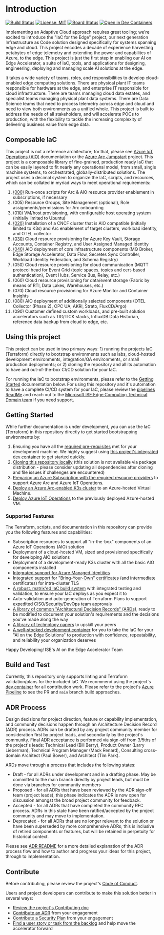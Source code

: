 # Introduction

[![Build Status](https://dev.azure.com/ai-at-the-edge-flagship-accelerator/IaC%20for%20the%20Edge/_apis/build/status%2FIaC%20for%20the%20Edge?branchName=main)](https://dev.azure.com/ai-at-the-edge-flagship-accelerator/IaC%20for%20the%20Edge/_build/latest?definitionId=3&branchName=main)
[![License: MIT](https://img.shields.io/badge/License-MIT-yellow.svg)](LICENSE.md)
[![Board Status](https://dev.azure.com/ai-at-the-edge-flagship-accelerator/3bef5a01-44ac-4d6c-8c8d-f4b7d374def6/8567de21-1286-4352-a375-efb89ad55348/_apis/work/boardbadge/fd9375f1-e7c6-4439-b2c9-6969d853a2d4)](https://dev.azure.com/ai-at-the-edge-flagship-accelerator/3bef5a01-44ac-4d6c-8c8d-f4b7d374def6/_boards/board/t/8567de21-1286-4352-a375-efb89ad55348/Stories/)
[![Open in Dev Containers](https://img.shields.io/static/v1?label=Dev%20Containers&message=Open&color=blue&logo=visualstudiocode)](https://vscode.dev/redirect?url=vscode://ms-vscode-remote.remote-containers/cloneInVolume?url=https://dev.azure.com/ai-at-the-edge-flagship-accelerator/_git/IaC%20for%20the%20Edge)

Implementing an Adaptive Cloud approach requires great tooling; we're excited to introduce the "IaC for the
Edge" project, our next generation Infrastructure as Code solution designed specifically for systems spanning
edge and cloud. This project encodes a decade of experience harvesting petabytes of edge telemetry and
extending the power and capabilites of Azure, to the edge. This project is just the first step in enabling our
AI on Edge Accelerator, a suite of IaC, tools, and applications for designing, engineering, deploying and
managing scale AI solutions at the edge.

It takes a wide variety of teams, roles, and responsibilities to develop cloud-enabled edge computing
solutions. There are physical plant IT teams responsible for hardware at the edge, and enterprise IT
responsible for cloud infrastructure. There are teams managing cloud data estates, and specialist
teams managing physical plant data systems. There are Data Science teams that need to process
telemetry across edge and cloud and need to view both environments as a unified whole. This project is built to
address the needs of all stakeholders, and will accelerate POCs to production, with the flexibility to
tackle the increasing complexity of delivering business value from edge data.

## Composable IaC

This project is not a reference architecture; for that, please see
[Azure IoT Operations (AIO)](https://learn.microsoft.com/en-us/azure/iot-operations/overview-iot-operations)
documentation or the [Azure Arc Jumpstart](https://azurearcjumpstart.com/) project. This project is a
composable library of fine-grained, production ready IaC that can be easily layered to fit nearly any
operational model, from small, single machine systems, to orchestrated, globally-distributed solutions. The
project uses a decimal system to organize the IaC, scripts, and resources, which can be collated in myriad ways
to meet operational requirements:

1. [(000)](./src/000_rp_enablement/README.md) Run-once scripts for Arc & AIO resource provider enablement in subscriptions, if necessary
2. (005) Resource Groups, Site Management (optional), Role assignments/permissions for Arc onboarding
3. [(010)](./src/010_cluster_install/terraform/README.md) VM/host provisioning, with configurable host operating system (initially limited to Ubuntu)
4. [(020)](./src/010_cluster_install/terraform/README.md) Installation of a CNCF cluster that is AIO compatible (initially limited to K3s) and Arc enablement of target clusters, workload identity, and OTEL collector
5. [(030)](./src/010_cluster_install/terraform/README.md) Cloud resource provisioning for Azure Key Vault, Storage Accounts, Container Registry, and User Assigned Managed Identity
6. [(040)](./src/020_aio_install/terraform/README.md) AIO deployment of core infrastructure components (MQ Broker, Edge Storage Accelerator, Data Flow, Secretes Sync Controller, Workload Identity Federation, and Schema Registry)
7. (050) Cloud resource provisioning for cloud communication (MQTT protocol head for Event Grid (topic spaces, topics and cert-based authentication), Event Hubs, Service Bus, Relay, etc.)
8. (060) Cloud resource provisioning for data/event storage (Fabric by means of RTI, Data Lakes, Warehouses, etc.)
9. (070) Cloud resource provisioning for Azure Monitor and Container Insights
10. (080) AIO deployment of additionally selected components (OTEL Collector (Phase 2), OPC UA, AKRI, Strato, FluxCD/Argo)
11. (090) Customer defined custom workloads, and pre-built solution accelerators such as TIG/TICK stacks, InfluxDB Data Historian, reference data backup from cloud to edge, etc.

## Using this project

This project can be used in two primary ways: 1) running the projects IaC (Terraform) directly to bootstrap
environments such as labs, cloud-hosted development environments, integration/QA environments, or small
production deployments; or 2) cloning the repository and all its automation to have and out-of-the-box CI/CD
solution for your IaC.

For running the IaC to bootstrap environments, please refer to the [Getting Started](#getting-started)
documentation below. For using this repository and it's automation to have a complete CI/CD system for your
IaC, please review the [pipelines ReadMe](./.pipelines/README.md) and reach out to the
[Microsoft ISE Edge Computing Technical Domain team](mailto:ectd@microsoft.com) if you need support.

## Getting Started

While further documentation is under development, you can use the IaC (Terraform) in this repository
directly to get started bootstrapping environments by:

1. Ensuring you have all the [required pre-requisites](./src/README.md#prerequisites) met for your development machine. We highly suggest using [this project's integrated dev container](./.devcontainer/README.md) to get started quickly.
2. [Cloning this repository locally](https://learn.microsoft.com/en-us/azure/devops/repos/git/clone?view=azure-devops&tabs=visual-studio-2022#get-the-clone-url-of-an-azure-repos-git-repo) (this solution is not available via package distribution - please consider updating all dependencies after cloning and file issues if challenges are encountered)
3. [Preparing an Azure Subscription with the required resource providers](./src/000_rp_enablement/README.md) to support Azure Arc and Azure IoT Operations.
4. [Deploy an Azure Arc-enabled K3s cluster](./src/010_cluster_install/terraform/README.md) to an Azure-hosted Virtual Machine.
5. [Deploy Azure IoT Operations](./src/020_aio_install/terraform/README.md) to the previously deployed Azure-hosted VM.

### Supported Features

The Terraform, scripts, and documentation in this repository can provide you the following features and capabilities:

* Subscription resources to support all "in-the-box" components of an Azure IoT Operations (AIO) solution
* Deployment of a cloud-hosted VM, sized and provisioned specifically for developing AIO solutions
* Deployment of a development-ready K3s cluster with all the basic AIO components installed
* [Integrated support for Azure Managed Identities](./src/010_cluster_install/terraform/README.md)
* [Integrated support for "Bring-Your-Own" certificates](./src/020_aio_install/terraform/README.md#create_resources) (and intermediate certificates) for intra-cluster TLS
* [A robust, matrix'ed IaC build system](./azure-pipelines.yml) with integrated testing and validation, to ensure your IaC deploys as you expect it to
* Auto-validation and auto-generation of Terraform Plans to support expedited CISO/Security/DevOps team approvals
* [A library of common "Architectural Decision Records" (ARDs)](./Solution%20ADR%20Library/README.md), ready to be modified to document your solution's requirements and the decisions you've made along the way
* [A library of technology papers](./Solution%20Technology%20Paper%20Library/README.md) to upskill your peers
* [A well-stocked development container](./.devcontainer) for you to take the IaC for your "AI on the Edge Solutions" to production with confidence, repeatability, and reliability your organization deserves

Happy Developing!
ISE's AI on the Edge Accelerator Team

## Build and Test

Currently, this repository only supports linting and Terraform validation/plans for the included IaC. We
recommend using the project's [dev container](./.devcontainer/README.md) for all contribution work. Please
refer to the project's [Azure Pipeline](./azure-pipelines.yml) to see the PR and `main` branch build approaches.

## ADR Process

Design decisions for project direction, feature or capability implementation, and community decisions
happen through an Architecture Decision Record (ADR) process. ADRs can be drafted by any project community
member for consideration first by project leads, and secondarily by the project's community. Final ADR
acceptance is performed via sign-off from 3/5ths of the project's leads: Technical Lead (Bill Berry), Product
Owner (Larry Lieberman), Technical Program Manager (Mack Renard), Consulting cross-domain Architect (Paul
Bower), and Architect (Tim Park).

ARDs move through a process that includes the following states:

* Draft - for all ADRs under development and in a drafting phase. May be committed to the main branch directly by project leads, but must be done via branches for community members
* Proposed - for all ADRs that have been reviewed by the ADR sign-off team (project leads), this phase indicates the ADR is now open for discussion amongst the broad project community for feedback.
* Accepted - for all ADRs that have completed the community RFC process. ADRs in this state have been ratified/accepted by the project community and may move to implementation.
* Deprecated - for all ADRs that are no longer relevant to the solution or have been superseded by more comprehensive ADRs; this is inclusive of retired components or features, but will be retained in perpetuity for historical context.

Please see [ADR README](./Project%20ADRs/README.MD) for a more detailed explanation of the ADR process flow and how to author and progress your ideas for this project, through to implementation.

## Contribute

Before contributing, please review the project's [Code of Conduct](./CODE_OF_CONDUCT.md).

Users and project developers can contribute to make this solution better in several ways:

* [Review the project's Contributing doc](./CONTRIBUTING.md)
* [Contribute an ADR](./Solution%20ADR%20Library/README.md#contribute) from your engagement
* [Contribute a Security Plan](./Solution%20Security%20Plan%20Library//README.md#contribute) from your engagement
* [Find a user story or task from the backlog](https://dev.azure.com/ai-at-the-edge-flagship-accelerator/IaC%20for%20the%20Edge/_sprints/taskboard/IaC%20for%20the%20Edge%20Team/IaC%20for%20the%20Edge/***REMOVED***) and help move the accelerator forward

